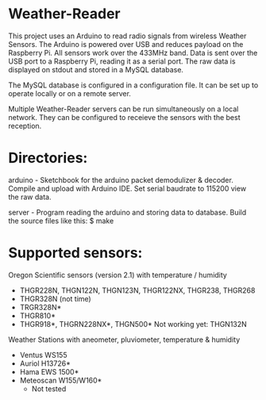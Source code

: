 Weather-Reader
=============

This project uses an Arduino to read radio signals from wireless Weather Sensors. The Arduino is 
powered over USB and reduces payload on the Raspberry Pi.
All sensors work over the 433MHz band. 
Data is sent over the USB port to a Raspberry Pi, reading it as a serial port. The raw data is 
displayed on stdout and stored in a MySQL database.

The MySQL database is configured in a configuration file. It can be set up to operate locally or 
on a remote server.

Multiple Weather-Reader servers can be run simultaneously on a local 
network. They can be configured to receieve the sensors with the best 
reception.

Directories:
============

arduino - Sketchbook for the arduino packet demodulizer & decoder. 
          Compile and upload with Arduino IDE. Set serial baudrate to 
          115200 view the raw data.

server  - Program reading the arduino and storing data to database. 
          Build the source files like this:
          $ make

Supported sensors:
==================

Oregon Scientific sensors (version 2.1) with temperature / humidity
- THGR228N, THGN122N, THGN123N, THGR122NX, THGR238, THGR268
- THGR328N (not time)
- TRGR328N*
- THGR810*
- THGR918*, THGRN228NX*, THGN500*
Not working yet: THGN132N

Weather Stations with aneometer, pluviometer, temperature & humidity
- Ventus WS155
- Auriol H13726*
- Hama EWS 1500*
- Meteoscan W155/W160*
  * Not tested
